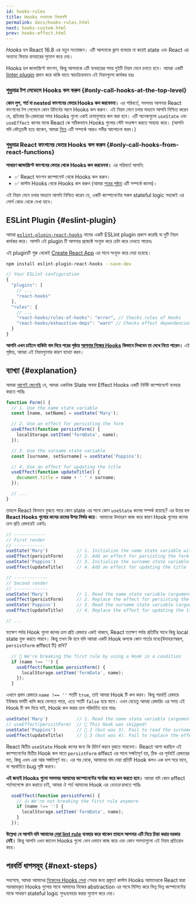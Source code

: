```yaml
---
id: hooks-rules
title: Hooks ব্যবহারের নিয়মাবলী
permalink: docs/hooks-rules.html
next: hooks-custom.html
prev: hooks-effect.html
---
```


*Hooks* হল React 16.8 এর নতুন সংযোজন। এটি আপনাকে ক্লাস ব্যবহার না করেই state এবং React এর অন্যান্য ফিচার ব্যবহারের সুযোগ করে দেয়।

Hooks হল জাভাস্ক্রিপ্ট ফাংশন, কিন্তু আপনাকে এটি ব্যবহারের সময় দুইটি নিয়ম মেনে চলতে হবে। আমরা একটি [linter plugin](https://www.npmjs.com/package/eslint-plugin-react-hooks) প্রদান করে থাকি যাতে স্বয়ংক্রিয়ভাবে এই নিয়মগুলো কার্যকর হয়ঃ

### শুধুমাত্র টপ লেভেলে Hooks কল করুন {#only-call-hooks-at-the-top-level}

**কোন লুপ, শর্ত বা nested ফাংশনের ভেতর Hooks কল করবেননা।** এর পরিবর্তে, সবসময় আপনার React ফাংশনের টপ লেভেলে কোন রিটার্নের আগে Hooks কল করুন। এই নিয়ম মেনে চলার মাধ্যমে আপনি নিশ্চিত করেন যে, প্রতিবার রি-রেন্ডারের সময় Hooks গুলো একই ক্রমানুসারে কল করা হবে। এটি অনেকগুলো `useState` এবং `useEffect` কলের মাঝে React কে সঠিকভাবে Hooks গুলোর স্টেট সংরক্ষণ করতে সাহায্য করে। (আপনি যদি কৌতূহলী হয়ে থাকেন, আমরা [নিচে](#explanation) এটি সম্পর্কে আরও গভীর আলোচনা করব।)

### শুধুমাত্র React ফাংশনের ভেতর Hooks কল করুন {#only-call-hooks-from-react-functions}

**সাধারণ জাভাস্ক্রিপ্ট ফাংশনের ভেতর থেকে Hooks কল করবেননা।** এর পরিবর্তে আপনি:

* ✅ React ফাংশন কম্পোনেন্ট থেকে Hooks কল করুন।
* ✅ কাস্টম Hooks থেকে Hooks কল করুন (আমরা [পরের পৃষ্ঠায়](/docs/hooks-custom.html) এটি সম্পর্কে জানব)।

এই নিয়ম মেনে চলার মাধ্যমে আপনি নিশ্চিত করেন যে, একটি কম্পোনেন্টের সকল stateful logic সহজেই এর সোর্স কোড থেকে দেখা যাবে।

## ESLint Plugin {#eslint-plugin}

আমরা [`eslint-plugin-react-hooks`](https://www.npmjs.com/package/eslint-plugin-react-hooks) নামের একটি ESLint plugin প্রকাশ করেছি যা দুটি নিয়ম কার্যকর করে। আপনি এই plugin টি আপনার প্রজেক্টে সংযুক্ত করে চেষ্টা করে দেখতে পারেনঃ

এই pluginটি শুরু থেকেই [Create React App](/docs/create-a-new-react-app.html#create-react-app) এর সাথে সংযুক্ত করে দেয়া হয়েছে।

```bash
npm install eslint-plugin-react-hooks --save-dev
```

```js
// Your ESLint configuration
{
  "plugins": [
    // ...
    "react-hooks"
  ],
  "rules": {
    // ...
    "react-hooks/rules-of-hooks": "error", // Checks rules of Hooks
    "react-hooks/exhaustive-deps": "warn" // Checks effect dependencies
  }
}
```

**আপনি এখন চাইলে বাকিটা বাদ দিয়ে পরের পৃষ্ঠায় [আপনার নিজের Hooks](/docs/hooks-custom.html) কিভাবে লিখবেন তা দেখে নিতে পারেন।** এই পৃষ্ঠায়, আমরা এই নিয়মগুলোর কারণ ব্যাখ্যা করব।

## ব্যাখ্যা {#explanation}

আমরা [আগেই জেনেছি](/docs/hooks-state.html#tip-using-multiple-state-variables) যে, আমরা একাধিক State অথবা Effect Hooks একটি নির্দিষ্ট কম্পোনেন্টে ব্যবহার করতে পারিঃ

```js
function Form() {
  // 1. Use the name state variable
  const [name, setName] = useState('Mary');

  // 2. Use an effect for persisting the form
  useEffect(function persistForm() {
    localStorage.setItem('formData', name);
  });

  // 3. Use the surname state variable
  const [surname, setSurname] = useState('Poppins');

  // 4. Use an effect for updating the title
  useEffect(function updateTitle() {
    document.title = name + ' ' + surname;
  });

  // ...
}
```

তাহলে React কিভাবে বুঝতে পারে কোন state এর সাথে কোন `useState` কলের সম্পর্ক রয়েছে? এর উত্তর হল **React Hooks গুলোর কলের ক্রমের উপর নির্ভর করে**। আমাদের উদাহরণ কাজ করে কারণ Hook গুলোর কলের ক্রম প্রতি রেন্ডারেই একইঃ

```js
// ------------
// First render
// ------------
useState('Mary')           // 1. Initialize the name state variable with 'Mary'
useEffect(persistForm)     // 2. Add an effect for persisting the form
useState('Poppins')        // 3. Initialize the surname state variable with 'Poppins'
useEffect(updateTitle)     // 4. Add an effect for updating the title

// -------------
// Second render
// -------------
useState('Mary')           // 1. Read the name state variable (argument is ignored)
useEffect(persistForm)     // 2. Replace the effect for persisting the form
useState('Poppins')        // 3. Read the surname state variable (argument is ignored)
useEffect(updateTitle)     // 4. Replace the effect for updating the title

// ...
```

যতক্ষণ পর্যন্ত Hook গুলো কলের ক্রম প্রতি রেন্ডারে একই থাকবে, React ততক্ষণ পর্যন্ত প্রতিটির সাথে কিছু local state যুক্ত করতে পারবে। কিন্তু তখন কি হবে যদি আমরা একটি Hook কলকে কোন শর্তের মধ্যে(উদাহরণস্বরূপ, `persistForm` effect টি) রাখি?

```js
  // 🔴 We're breaking the first rule by using a Hook in a condition
  if (name !== '') {
    useEffect(function persistForm() {
      localStorage.setItem('formData', name);
    });
  }
```

এখানে প্রথম রেন্ডারে `name !== ''` শর্তটি `true`, তাই আমরা Hook টি কল করব। কিন্তু পরবর্তি রেন্ডারে ইউজার ফর্মটি খালি করে ফেলতে পারে, এতে শর্তটি `false` হয়ে যাবে। এখন যেহেতু আমরা রেন্ডারিং এর সময় এই Hook টি বাদ দিয়ে যাই, Hook কল করার ক্রম পরিবর্তিত হয়ে যায়ঃ

```js
useState('Mary')           // 1. Read the name state variable (argument is ignored)
// useEffect(persistForm)  // 🔴 This Hook was skipped!
useState('Poppins')        // 🔴 2 (but was 3). Fail to read the surname state variable
useEffect(updateTitle)     // 🔴 3 (but was 4). Fail to replace the effect
```

React দ্বিতীয় `useState` Hook কলের জন্য কি রিটার্ন করবে বুঝতে পারবেনা। React আশা করছিল এই কম্পোনেন্টের  দ্বিতীয় Hook কল যাতে `persistForm` effect এর সাথে সঙ্গতিপূর্ণ হয়, ঠিক এর পূর্ববর্তি রেন্ডারের মত, কিন্তু এখন এরা আর সঙ্গতিপূর্ণ নয়। এর পর থেকে, আমাদের বাদ দেয়া প্রতিটি Hook কলও এক ধাপ সরে যাবে, যা পরবর্তিতে bug সৃষ্টি করবে।

**এই জন্যই Hooks গুলো সবসময় আমাদের কম্পোনেন্টের সর্বোচ্চ স্তরে কল করতে হবে।** আমরা যদি কোন effect শর্তসাপেক্ষে রান করাতে চাই, আমরা ঐ শর্ত আমাদের Hook এর *ভেতরে* রাখতে পারিঃ

```js
  useEffect(function persistForm() {
    // 👍 We're not breaking the first rule anymore
    if (name !== '') {
      localStorage.setItem('formData', name);
    }
  });
```

**উল্লেখ্য যে আপনি যদি আমাদের [দেয়া lint rule](https://www.npmjs.com/package/eslint-plugin-react-hooks) ব্যবহার করে থাকেন তাহলে আপনার এটি নিয়ে চিন্তা করার দরকার নেই।** কিন্তু আপনি এখন জানেন Hooks গুলো *কেন* এভাবে কাজ করে এবং কোন সমস্যাগুলো এই নিয়ম প্রতিরোধ করে।

## পরবর্তি ধাপসমূহ {#next-steps}

সবশেষে, আমরা আমাদের [নিজেদের Hooks লেখা](/docs/hooks-custom.html) শেখার জন্য প্রস্তুত! কাস্টম Hooks আমাদেরকে React দ্বারা সরবরাহকৃত Hooks গুলোর সাথে আমাদের নিজের abstraction এর সাথে মিলিত করে ভিন্ন ভিন্ন কম্পোনেন্টের মাঝে সাধারণ stateful logic পুনঃব্যবহার করার সুযোগ করে দেয়।
